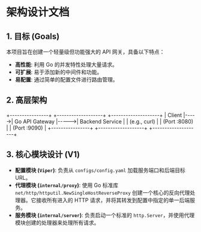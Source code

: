 # 架构设计文档

## 1. 目标 (Goals)

本项目旨在创建一个轻量级但功能强大的 API 网关，具备以下特点：
- **高性能**: 利用 Go 的并发特性处理大量请求。
- **可扩展**: 易于添加新的中间件和功能。
- **易配置**: 通过简单的配置文件进行路由管理。

## 2. 高层架构

+----------------+      +-------------------+      +--------------------+
|      Client    |----->|   Go API Gateway  |----->|   Backend Service  |
| (e.g., curl)   |      |   (Port :8080)    |      |    (Port :9090)    |
+----------------+      +-------------------+      +--------------------+


## 3. 核心模块设计 (V1)

- **配置模块 (`Viper`)**: 负责从 `configs/config.yaml` 加载服务端口和后端目标 URL。
- **代理模块 (`internal/proxy`)**: 使用 Go 标准库 `net/http/httputil.NewSingleHostReverseProxy` 创建一个核心的反向代理处理器。它接收所有进入的 HTTP 请求，并将其转发到配置中指定的单一后端服务。
- **服务模块 (`internal/server`)**: 负责启动一个标准的 `http.Server`，并使用代理模块创建的处理器来处理所有请求。
